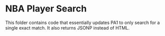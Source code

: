 # NBA Player Search
This folder contains code that essentially updates PA1 to only search for a single exact match. It also returns JSONP instead of HTML.